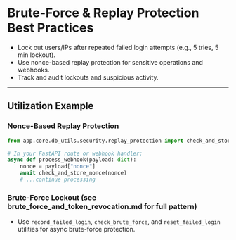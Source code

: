 # Brute-Force & Replay Protection Best Practices

- Lock out users/IPs after repeated failed login attempts (e.g., 5 tries, 5 min lockout).
- Use nonce-based replay protection for sensitive operations and webhooks.
- Track and audit lockouts and suspicious activity.

---

## Utilization Example

### Nonce-Based Replay Protection
```python
from app.core.db_utils.security.replay_protection import check_and_store_nonce

# In your FastAPI route or webhook handler:
async def process_webhook(payload: dict):
    nonce = payload["nonce"]
    await check_and_store_nonce(nonce)
    # ...continue processing
```

### Brute-Force Lockout (see brute_force_and_token_revocation.md for full pattern)
- Use `record_failed_login`, `check_brute_force`, and `reset_failed_login` utilities for async brute-force protection.
